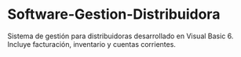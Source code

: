 # Software-Gestion-Distribuidora
Sistema de gestión para distribuidoras desarrollado en Visual Basic 6. Incluye facturación, inventario y cuentas corrientes.
